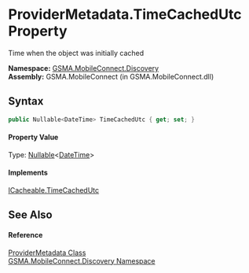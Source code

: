 ProviderMetadata.TimeCachedUtc Property
=======================================
Time when the object was initially cached

**Namespace:** [GSMA.MobileConnect.Discovery][1]  
**Assembly:** GSMA.MobileConnect (in GSMA.MobileConnect.dll)

Syntax
------

```csharp
public Nullable<DateTime> TimeCachedUtc { get; set; }
```

#### Property Value
Type: [Nullable][2]&lt;[DateTime][3]>
#### Implements
[ICacheable.TimeCachedUtc][4]  


See Also
--------

#### Reference
[ProviderMetadata Class][5]  
[GSMA.MobileConnect.Discovery Namespace][1]  

[1]: ../README.md
[2]: http://msdn.microsoft.com/en-us/library/b3h38hb0
[3]: http://msdn.microsoft.com/en-us/library/03ybds8y
[4]: ../../GSMA.MobileConnect.Cache/ICacheable/TimeCachedUtc.md
[5]: README.md
[6]: ../../_icons/Help.png